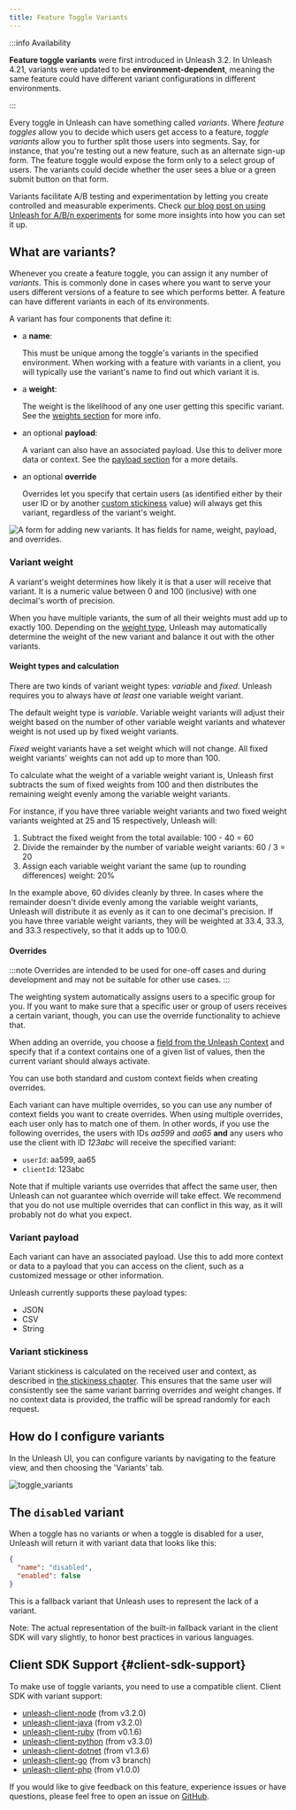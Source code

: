```yaml
---
title: Feature Toggle Variants
---
```

:::info Availability

**Feature toggle variants** were first introduced in Unleash 3.2.
In Unleash 4.21, variants were updated to be **environment-dependent**, meaning the same feature could have different variant configurations in different environments.

:::

Every toggle in Unleash can have something called _variants_. Where _feature toggles_ allow you to decide which users get access to a feature, _toggle variants_ allow you to further split those users into segments. Say, for instance, that you're testing out a new feature, such as an alternate sign-up form. The feature toggle would expose the form only to a select group of users. The variants could decide whether the user sees a blue or a green submit button on that form.

Variants facilitate A/B testing and experimentation by letting you create controlled and measurable experiments. Check [our blog post on using Unleash for A/B/n experiments](https://www.getunleash.io/blog/a-b-n-experiments-in-3-simple-steps) for some more insights into how you can set it up.

## What are variants?

Whenever you create a feature toggle, you can assign it any number of _variants_. This is commonly done in cases where you want to serve your users different versions of a feature to see which performs better. A feature can have different variants in each of its environments.

A variant has four components that define it:
- a **name**:

    This must be unique among the toggle's variants in the specified environment. When working with a feature with variants in a client, you will typically use the variant's name to find out which variant it is.

- a **weight**:

    The weight is the likelihood of any one user getting this specific variant. See the [weights section](#variant-weight) for more info.

- an optional **payload**:

    A variant can also have an associated payload. Use this to deliver more data or context. See the [payload section](#variant-payload) for a more details.


- an optional **override**

    Overrides let you specify that certain users (as identified either by their user ID or by another [custom stickiness](./stickiness.md) value) will always get this variant, regardless of the variant's weight.

![A form for adding new variants. It has fields for name, weight, payload, and overrides.](/img/variant-creation-form.png 'Creating a new toggle variant')

### Variant weight

A variant's weight determines how likely it is that a user will receive that variant. It is a numeric value between 0 and 100 (inclusive) with one decimal's worth of precision.

When you have multiple variants, the sum of all their weights must add up to exactly 100. Depending on the [weight type](#weight-types), Unleash may automatically determine the weight of the new variant and balance it out with the other variants.

#### Weight types and calculation

There are two kinds of variant weight types: _variable_ and _fixed_. Unleash requires you to always have _at least_ one variable weight variant.

The default weight type is _variable_. Variable weight variants will adjust their weight based on the number of other variable weight variants and whatever weight is not used up by fixed weight variants.

_Fixed_ weight variants have a set weight which will not change. All fixed weight variants' weights can not add up to more than 100.

To calculate what the weight of a variable weight variant is, Unleash first subtracts the sum of fixed weights from 100 and then distributes the remaining weight evenly among the variable weight variants.

For instance, if you have three variable weight variants and two fixed weight variants weighted at 25 and 15 respectively, Unleash will:
1. Subtract the fixed weight from the total available: 100 - 40 = 60
2. Divide the remainder by the number of variable weight variants: 60 / 3 = 20
3. Assign each variable weight variant the same (up to rounding differences) weight: 20%

In the example above, 60 divides cleanly by three. In cases where the remainder doesn't divide evenly among the variable weight variants, Unleash will distribute it as evenly as it can to one decimal's precision. If you have three variable weight variants, they will be weighted at 33.4, 33.3, and 33.3 respectively, so that it adds up to 100.0.

#### Overrides

:::note
Overrides are intended to be used for one-off cases and during development and may not be suitable for other use cases.
:::

The weighting system automatically assigns users to a specific group for you. If you want to make sure that a specific user or group of users receives a certain variant, though, you can use the override functionality to achieve that.

When adding an override, you choose a [field from the Unleash Context](../reference/unleash-context) and specify that if a context contains one of a given list of values, then the current variant should always activate.

You can use both standard and custom context fields when creating overrides.

Each variant can have multiple overrides, so you can use any number of context fields you want to create overrides. When using multiple overrides, each user only has to match one of them. In other words, if you use the following overrides, the users with IDs *aa599* and *aa65* **and** any users who use the client with ID _123abc_ will receive the specified variant:
- `userId`: aa599, aa65
- `clientId`: 123abc


Note that if multiple variants use overrides that affect the same user, then Unleash can not guarantee which override will take effect. We recommend that you do not use multiple overrides that can conflict in this way, as it will probably not do what you expect.

### Variant payload

Each variant can have an associated payload. Use this to add more context or data to a payload that you can access on the client, such as a customized message or other information.

Unleash currently supports these payload types:

- JSON
- CSV
- String

### Variant stickiness

Variant stickiness is calculated on the received user and context, as described in [the stickiness chapter](./stickiness.md). This ensures that the same user will consistently see the same variant barring overrides and weight changes. If no context data is provided, the traffic will be spread randomly for each request.


## How do I configure variants

In the Unleash UI, you can configure variants by navigating to the feature view, and then choosing the 'Variants' tab.

![toggle_variants](/img/variants.png 'Feature Toggle Variants')

## The `disabled` variant

When a toggle has no variants or when a toggle is disabled for a user, Unleash will return it with variant data that looks like this:

```json
{
  "name": "disabled",
  "enabled": false
}
```

This is a fallback variant that Unleash uses to represent the lack of a variant.

Note: The actual representation of the built-in fallback variant in the client SDK will vary slightly, to honor best practices in various languages.

## Client SDK Support {#client-sdk-support}

To make use of toggle variants, you need to use a compatible client. Client SDK with variant support:

- [unleash-client-node](https://github.com/Unleash/unleash-client-node) (from v3.2.0)
- [unleash-client-java](https://github.com/Unleash/unleash-client-java) (from v3.2.0)
- [unleash-client-ruby](https://github.com/Unleash/unleash-client-ruby) (from v0.1.6)
- [unleash-client-python](https://github.com/Unleash/unleash-client-python) (from v3.3.0)
- [unleash-client-dotnet](https://github.com/Unleash/unleash-client-dotnet) (from v1.3.6)
- [unleash-client-go](https://github.com/Unleash/unleash-client-go) (from v3 branch)
- [unleash-client-php](https://github.com/Unleash/unleash-client-php) (from v1.0.0)

If you would like to give feedback on this feature, experience issues or have questions, please feel free to open an issue on [GitHub](https://github.com/Unleash/unleash/).
